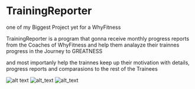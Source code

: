 # TrainingReporter

one of my Biggest Project yet for a WhyFitness

TrainingReporter is a program that gonna receive monthly progress reports from the Coaches of WhyFitness and help them analayze their trainnes progress in the Journey to GREATNESS

and most importanly help the trainnes keep up their motivation with details,  progress reports and comparasions to the rest of the Trainees


![alt text](https://i.imgur.com/uXF60OT.png)
![alt_text](https://i.imgur.com/Uzal7Xr.png)
![alt_text](https://i.imgur.com/4cole6z.png)
